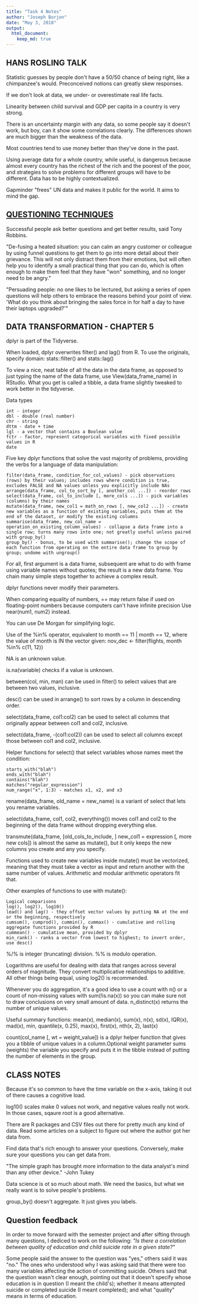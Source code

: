 ```yaml
---
title: "Task 4 Notes"
author: "Joseph Borjon"
date: "May 3, 2018"
output: 
  html_document:
    keep_md: true
---
```


## HANS ROSLING TALK

Statistic guesses by people don't have a 50/50 chance of being right, like a chimpanzee's would. Preconceived notions can greatly skew responses.

If we don't look at data, we under- or overestimate real life facts.

Linearity between child survival and GDP per capita in a country is very strong.

There is an uncertainty margin with any data, so some people say it doesn't work, but boy, can it show some correlations clearly. The differences shown are much bigger than the weakness of the data.

Most countries tend to use money better than they've done in the past.

Using average data for a whole country, while useful, is dangerous because almost every country has the richest of the rich and the poorest of the poor, and strategies to solve problems for different groups will have to be different. Data has to be highly contextualized.

Gapminder "frees" UN data and makes it public for the world. It aims to mind the gap.


## [QUESTIONING TECHNIQUES](https://www.mindtools.com/pages/article/newTMC_88.htm)

Successful people ask better questions and get better results, said Tony Robbins.

"De-fusing a heated situation: you can calm an angry customer or colleague by using funnel questions to get them to go into more detail about their grievance. This will not only distract them from their emotions, but will often help you to identify a small practical thing that you can do, which is often enough to make them feel that they have "won" something, and no longer need to be angry."

"Persuading people: no one likes to be lectured, but asking a series of open questions will help others to embrace the reasons behind your point of view. 'What do you think about bringing the sales force in for half a day to have their laptops upgraded?'"

## DATA TRANSFORMATION - CHAPTER 5

dplyr is part of the Tidyverse.

When loaded, dplyr overwrites filter() and lag() from R. To use the originals, specify domain: stats::filter() and stats::lag()

To view a nice, neat table of all the data in the data frame, as opposed to just typing the name of the data frame, use View(data_frame_name) in RStudio. What you get is called a tibble, a data frame slightly tweaked to work better in the tidyverse.

Data types

    int - integer
    dbl - double (real number)
    chr - string
    dttm - date + time
    lgl - a vector that contains a Boolean value
    fctr - factor, represent categorical variables with fixed possible values in R
    date

Five key dplyr functions that solve the vast majority of problems, providing the verbs for a language of data manipulation:

    filter(data_frame, condition_for_col_values) - pick observations (rows) by their values; includes rows where condition is true, excludes FALSE and NA values unless you explicitly include NAs
    arrange(data_frame, col_to_sort_by [, another_col ...]) - reorder rows
    select(data_frame, col_to_include [, more_cols ...]) - pick variables (columns) by their names
    mutate(data_frame, new_col1 = math_on_rows [, new_col2 ...]) - create new variables as a function of existing variables, puts them at the end of the dataset, or modify the existing columns
    summarise(data_frame, new_col_name = operation_on_existing_column_values) - collapse a data frame into a single row; turns many rows into one; not greatly useful unless paired with group_by()
    group_by() - bonus, to be used with summarise(); change the scope of each function from operating on the entire data frame to group by group; undome with ungroup()

For all, first argument is a data frame, subsequent are what to do with frame using variable names without quotes; the result is a new data frame. You chain many simple steps together to achieve a complex result.

dplyr functions never modify their parameters.

When comparing equality of numbers, == may return false if used on floating-point numbers because computers can't have infinite precision Use near(num1, num2) instead.

You can use De Morgan for simplifying logic.

Use of the %in% operator, equivalent to month == 11 | month == 12, where the value of month is IN the vector given: nov_dec <- filter(flights, month %in% c(11, 12))

NA is an unknown value.

is.na(variable) checks if a value is unknown.

between(col, min, man) can be used in filter() to select values that are between two values, inclusive.

desc() can be used in arrange() to sort rows by a column in descending order.

select(data_frame, col1:col2) can be used to select all columns that originally appear between col1 and col2, inclusive.

select(data_frame, -(col1:col2)) can be used to select all columns except those between col1 and col2, inclusive.

Helper functions for select() that select variables whose names meet the condition:

    starts_with("blah")
    ends_with("blah")
    contains("blah")
    matches("regular_expression")
    num_range("x", 1:3) - matches x1, x2, and x3

rename(data_frame, old_name = new_name) is a variant of select that lets you rename variables.

select(data_frame, col1, col2, everything()) moves col1 and col2 to the beginning of the data frame without dropping everything else.

transmute(data_frame, [old_cols_to_include, ] new_col1 = expression [, more new cols]) is almost the same as mutate(), but it only keeps the new columns you create and any you specify.

Functions used to create new variables inside mutate() must be vectorized, meaning that they must take a vector as input and return another with the same number of values. Arithmetic and modular arithmetic operators fit that.

Other examples of functions to use with mutate():

    Logical comparisons
    log(), log2(), log10()
    lead() and lag() - they offset vector values by putting NA at the end or the beginning, respectively
    cumsum(), cumprod(), cummin(), cummax() - cumulative and rolling aggregate functions provided by R
    cummean() - cumulative mean, provided by dplyr
    min_rank() - ranks a vector from lowest to highest; to invert order, use desc()

%/% is integer (truncating) division. %% is modulo operation.

Logarithms are useful for dealing with data that ranges across several orders of magnitude. They convert multiplicative relationships to additive. All other things being equal, using log2() is recommended.

Whenever you do aggregation, it's a good idea to use a count with n() or a count of non-missing values with sum(!is.na(x)) so you can make sure not to draw conclusions on very small amount of data. n_distinct(x) returns the number of unique values.

Useful summary functions: mean(x), median(x), sum(x), n(x), sd(x), IQR(x), mad(x), min, quantile(x, 0.25), max(x), first(x), nth(x, 2), last(x)

count(col_name [, wt = weight_value]) is a dplyr helper function that gives you a tibble of unique values in a column.Optional weight parameter sums (weights) the variable you specify and puts it in the tibble instead of putting the number of elements in the group.

## CLASS NOTES

Because it's so common to have the time variable on the x-axis, taking it out of there causes a cognitive load.

log10() scales make 0 values not work, and negative values really not work. In those cases, sqaure root is a good alternative.

There are R packages and CSV files out there for pretty much any kind of data. Read some articles on a subject to figure out where the author got her data from.

Find data that's rich enough to answer your questions. Conversely, make sure your questions you can get data from.

"The simple graph has brought more information to the data analyst's mind than any other device." -John Tukey

Data science is ot so much about math. We need the basics, but what we really want is to solve people's problems.

group_by() doesn't aggregate. It just gives you labels.



## Question feedback

In order to move forward with the semester project and after sifting through many questions, I dediced to work on the following: *"Is there a correlation between quality of education and child suicide rate in a given state?"*

Some people said the answer to the question was "yes," others said it was "no." The ones who understood why I was asking said that there were too many variables affecting the action of committing suicide. Others said that the question wasn't clear enough, pointing out that it doesn't specify whose education is in question (I meant the child's); whether it means attempted suicide or completed suicide (I meant completed); and what "quality" means in terms of education.
